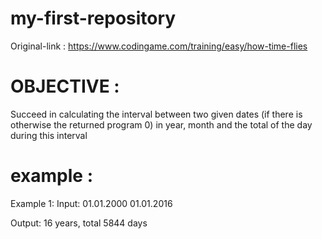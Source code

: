 # my-first-repository
Original-link : https://www.codingame.com/training/easy/how-time-flies

# OBJECTIVE : 
Succeed in calculating the interval between two given dates (if there is otherwise the returned program 0) in year, month and the total of the day during this interval

# example : 
Example 1:
Input:
01.01.2000
01.01.2016

Output:
16 years, total 5844 days
